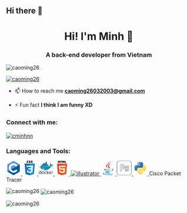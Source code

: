 ## Hi there 👋


<!--
**caoming26/caoming26** is a ✨ _special_ ✨ repository because its `README.md` (this file) appears on your GitHub profile.
-->

<h1 align="center">Hi! I'm Minh 👋</h1>
<h3 align="center">A back-end developer from Vietnam</h3>

<p align="left"> <img src="https://komarev.com/ghpvc/?username=caoming26&label=Profile%20views&color=0e75b6&style=flat" alt="caoming26" /> </p>

<p align="left"> <a href="https://github.com/ryo-ma/github-profile-trophy"><img src="https://github-profile-trophy.vercel.app/?username=caoming26" alt="caoming26" /></a> </p>


- 📫 How to reach me **caoming26032003@gmail.com**

- ⚡ Fun fact **I think I am funny XD**

<h3 align="left">Connect with me:</h3>
<p align="left">
<a href="https://www.linkedin.com/in/cminhnn/" target="blank"><img align="center" src="https://raw.githubusercontent.com/rahuldkjain/github-profile-readme-generator/master/src/images/icons/Social/linked-in-alt.svg" alt="cminhnn" height="30" width="40" /></a>
</p>

<h3 align="left">Languages and Tools:</h3>
<p align="left"> <a href="https://www.cprogramming.com/" target="_blank"> <img src="https://raw.githubusercontent.com/devicons/devicon/master/icons/c/c-original.svg" alt="c" width="40" height="40"/> </a> <a href="https://www.w3schools.com/css/" target="_blank"> <img src="https://raw.githubusercontent.com/devicons/devicon/master/icons/css3/css3-original-wordmark.svg" alt="css3" width="40" height="40"/> </a> <a href="https://www.docker.com/" target="_blank"> <img src="https://raw.githubusercontent.com/devicons/devicon/master/icons/docker/docker-original-wordmark.svg" alt="docker" width="40" height="40"/> </a> <a href="https://www.w3.org/html/" target="_blank"> <img src="https://raw.githubusercontent.com/devicons/devicon/master/icons/html5/html5-original-wordmark.svg" alt="html5" width="40" height="40"/> </a> <a href="https://www.adobe.com/in/products/illustrator.html" target="_blank"> <img src="https://www.vectorlogo.zone/logos/adobe_illustrator/adobe_illustrator-icon.svg" alt="illustrator" width="40" height="40"/> </a> <a href="https://www.java.com" target="_blank"> <img src="https://raw.githubusercontent.com/devicons/devicon/master/icons/java/java-original.svg" alt="java" width="40" height="40"/> </a> <a href="https://www.photoshop.com/en" target="_blank"> <img src="https://raw.githubusercontent.com/devicons/devicon/master/icons/photoshop/photoshop-line.svg" alt="photoshop" width="40" height="40"/> </a> <a href="https://www.python.org" target="_blank"> <img src="https://raw.githubusercontent.com/devicons/devicon/master/icons/python/python-original.svg" alt="python" width="40" height="40"/> </a> <a> Cisco Packet Tracer</a></p>

<p><img align="left" src="https://github-readme-stats.vercel.app/api/top-langs?username=caoming26&show_icons=true&locale=en&layout=compact" alt="caoming26" /></p>

<p>&nbsp;<img align="center" src="https://github-readme-stats.vercel.app/api?username=caoming26&show_icons=true&locale=en" alt="caoming26" /></p>

<p><img align="center" src="https://github-readme-streak-stats.herokuapp.com/?user=caoming26&" alt="caoming26" /></p>



